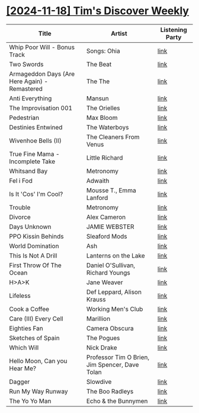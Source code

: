 # [[2024-11-18] Tim's Discover Weekly](https://open.spotify.com/user/zachthehammer/playlist/11q5uGXZXylBavfx67iyyU)

| Title | Artist | Listening Party |
| --- | --- | --- |
| Whip Poor Will - Bonus Track | Songs: Ohia | [link](https://timstwitterlisteningparty.com/pages/replay/feed_284.html) |
| Two Swords | The Beat | [link](https://timstwitterlisteningparty.com/pages/replay/feed_385.html) |
| Armageddon Days (Are Here Again) - Remastered | The The | [link](https://timstwitterlisteningparty.com/pages/replay/feed_373.html) |
| Anti Everything | Mansun | [link](https://timstwitterlisteningparty.com/pages/replay/feed_119.html) |
| The Improvisation 001 | The Orielles | [link](https://timstwitterlisteningparty.com/pages/replay/feed_1152.html) |
| Pedestrian | Max Bloom | [link](https://timstwitterlisteningparty.com/pages/replay/feed_822.html) |
| Destinies Entwined | The Waterboys | [link](https://timstwitterlisteningparty.com/pages/replay/feed_869.html) |
| Wivenhoe Bells (II) | The Cleaners From Venus | [link](https://timstwitterlisteningparty.com/pages/replay/feed_395.html) |
| True Fine Mama - Incomplete Take | Little Richard | [link]() |
| Whitsand Bay | Metronomy | [link](https://timstwitterlisteningparty.com/pages/replay/feed_348.html) |
| Fel i Fod | Adwaith | [link](https://timstwitterlisteningparty.com/pages/replay/feed_1077.html) |
| Is It 'Cos' I'm Cool? | Mousse T., Emma Lanford | [link](https://timstwitterlisteningparty.com/pages/replay/feed_865.html) |
| Trouble | Metronomy | [link](https://timstwitterlisteningparty.com/pages/replay/feed_765.html) |
| Divorce | Alex Cameron | [link]() |
| Days Unknown | JAMIE WEBSTER | [link](https://timstwitterlisteningparty.com/pages/replay/feed_1010.html) |
| PPO Kissin Behinds | Sleaford Mods | [link](https://timstwitterlisteningparty.com/pages/replay/feed_20.html) |
| World Domination | Ash | [link](https://timstwitterlisteningparty.com/pages/replay/feed_100.html) |
| This Is Not A Drill | Lanterns on the Lake | [link](https://timstwitterlisteningparty.com/pages/replay/feed_36.html) |
| First Throw Of The Ocean | Daniel O'Sullivan, Richard Youngs | [link](https://timstwitterlisteningparty.com/pages/replay/feed_591.html) |
| H>A>K | Jane Weaver | [link](https://timstwitterlisteningparty.com/pages/replay/feed_24.html) |
| Lifeless | Def Leppard, Alison Krauss | [link](https://timstwitterlisteningparty.com/pages/replay/feed_1086.html) |
| Cook a Coffee | Working Men's Club | [link](https://timstwitterlisteningparty.com/pages/replay/feed_500.html) |
| Care (III) Every Cell | Marillion | [link](https://timstwitterlisteningparty.com/pages/replay/feed_1053.html) |
| Eighties Fan | Camera Obscura | [link](https://timstwitterlisteningparty.com/pages/replay/feed_968.html) |
| Sketches of Spain | The Pogues | [link](https://timstwitterlisteningparty.com/pages/replay/feed_307.html) |
| Which Will | Nick Drake | [link]() |
| Hello Moon, Can you Hear Me? | Professor Tim O Brien, Jim Spencer, Dave Tolan | [link](https://timstwitterlisteningparty.com/pages/replay/feed_342.html) |
| Dagger | Slowdive | [link](https://timstwitterlisteningparty.com/pages/replay/feed_10.html) |
| Run My Way Runway | The Boo Radleys | [link](https://timstwitterlisteningparty.com/pages/replay/feed_183.html) |
| The Yo Yo Man | Echo & the Bunnymen | [link](https://timstwitterlisteningparty.com/pages/replay/feed_764.html) |
